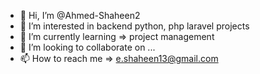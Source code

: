 - 👋 Hi, I’m @Ahmed-Shaheen2
- 👀 I’m interested in backend python, php laravel projects
- 🌱 I’m currently learning => project management
- 💞️ I’m looking to collaborate on ...
- 📫 How to reach me => e.shaheen13@gmail.com

<!---
Ahmed-Shaheen2/Ahmed-Shaheen2 is a ✨ special ✨ repository because its `README.md` (this file) appears on your GitHub profile.
You can click the Preview link to take a look at your changes.
--->
